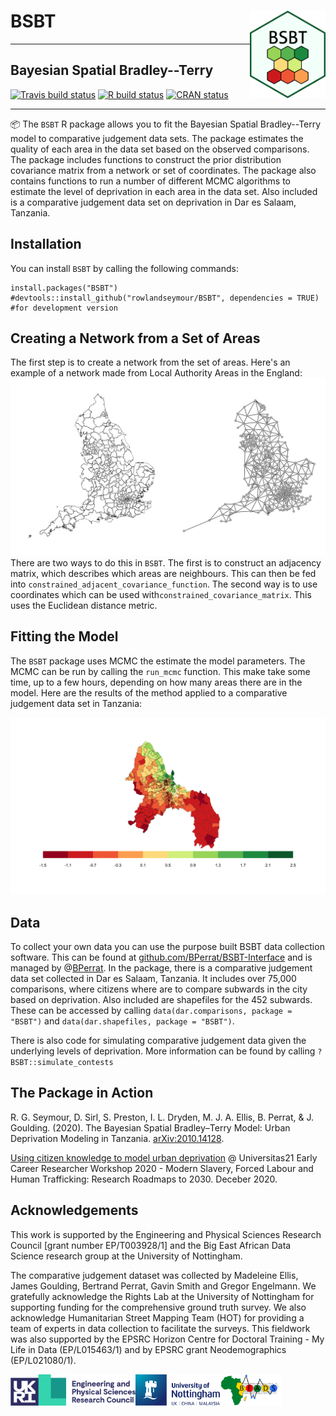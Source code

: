 # BSBT <img src='man/figures/logo.png' align="right" height="140px" />
----
## Bayesian Spatial Bradley--Terry
<!-- badges: start -->
[![Travis build status](https://travis-ci.com/rowlandseymour/BSBT.svg?branch=master)](https://travis-ci.com/rowlandseymour/BSBT)
[![R build status](https://github.com/rowlandseymour/BSBT/workflows/R-CMD-check/badge.svg)](https://github.com/rowlandseymour/BSBT/actions)
[![CRAN status](https://www.r-pkg.org/badges/version/BSBT)](https://CRAN.R-project.org/package=BSBT)
<!-- badges: end -->
----
📦 The `BSBT` R package allows you to fit the Bayesian Spatial Bradley--Terry model to comparative judgement data sets. The package estimates the quality of each area in the data set based on the observed comparisons. The package includes functions to construct the prior distribution covariance matrix from a network or set of coordinates. The package also contains functions to run a number of different MCMC algorithms to estimate the level of deprivation in each area in the data set. Also included is a comparative judgement data set on deprivation in Dar es Salaam, Tanzania.

## Installation
You can install `BSBT` by calling the following commands:
```{r}
install.packages("BSBT")
#devtools::install_github("rowlandseymour/BSBT", dependencies = TRUE) #for development version
```

## Creating a Network from a Set of Areas
The first step is to create a network from the set of areas. Here's an example of a network made from Local Authority Areas in the England:
![England Map and Network (BSBT)](man/figures/england_network.png?raw=true)
 There are two ways to do this in `BSBT`. The first is to construct an adjacency matrix, which describes which areas are neighbours. This can then be fed into `constrained_adjacent_covariance_function`. The second way is to use coordinates which can be used with`constrained_covariance_matrix`. This uses the Euclidean distance metric.


## Fitting the Model
The `BSBT` package uses MCMC the estimate the model parameters. The MCMC can be run by calling the `run_mcmc` function. This make take some time, up to a few hours, depending on how many areas there are in the model. Here are the results of the method applied to a comparative judgement data set in Tanzania:

![Deprivation in Dar es Salaam, Tanzania (BSBT)](man/figures/dar_results.png?raw=true)


## Data
To collect your own data you can use the purpose built BSBT data collection software. This can be found at [github.com/BPerrat/BSBT-Interface](https://github.com/BPerrat/BSBT-Interface) and is managed by @[BPerrat](https://github.com/BPerrat). 
In the package, there is a comparative judgement data set collected in Dar es Salaam, Tanzania. It includes over 75,000 comparisons, where citizens where are to compare subwards in the city based on deprivation. Also included are shapefiles for the 452 subwards. These can be accessed by calling `data(dar.comparisons, package = "BSBT")` and `data(dar.shapefiles, package = "BSBT")`.

There is also code for simulating comparative judgement data given the underlying levels of deprivation. More information can be found by calling `?BSBT::simulate_contests`

## The Package in Action
R. G. Seymour, D. Sirl, S. Preston, I. L. Dryden, M. J. A. Ellis, B. Perrat, & J. Goulding. (2020). The Bayesian Spatial Bradley–Terry Model: Urban Deprivation Modeling in Tanzania. [arXiv:2010.14128](https://arxiv.org/abs/2010.14128).

[Using citizen knowledge to model urban deprivation](https://github.com/rowlandseymour/Talks/blob/master/20_12_Universitas21_Talk.pptx) @ Universitas21 Early Career Researcher Workshop 2020 - Modern Slavery, Forced Labour and Human Trafficking: Research Roadmaps to 2030. Deceber 2020. 

## Acknowledgements
This work is supported by the Engineering and Physical Sciences Research Council [grant number EP/T003928/1] and the Big East African Data Science research group at the University of Nottingham.

The comparative judgement dataset was collected by Madeleine Ellis, James Goulding, Bertrand Perrat, Gavin Smith and Gregor Engelmann. We gratefully acknowledge the Rights Lab at the University of Nottingham for supporting funding for the comprehensive ground truth survey. We also acknowledge Humanitarian Street Mapping Team (HOT) for providing a team of experts in data collection to facilitate the surveys. This fieldwork was also supported by the EPSRC Horizon Centre for Doctoral Training - My Life in Data (EP/L015463/1) and by EPSRC grant Neodemographics (EP/L021080/1).


<img src='man/figures/EPSRC.png' align="left" height="50px" /> <img src='man/figures/uon.png' align="left" height="50px" /><img src='man/figures/Beads.jpg' align="left" height="50px" />


